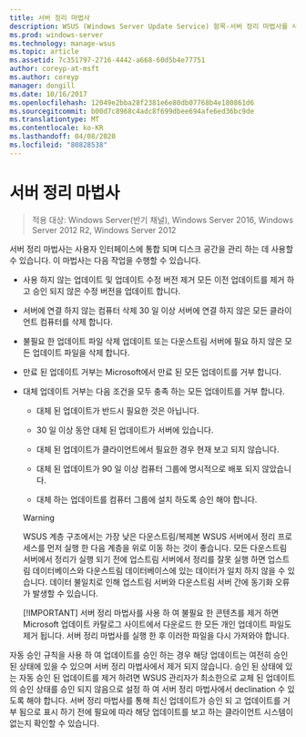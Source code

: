 ```yaml
---
title: 서버 정리 마법사
description: WSUS (Windows Server Update Service) 항목-서버 정리 마법사를 사용 하 여 디스크 공간을 관리 하는 방법
ms.prod: windows-server
ms.technology: manage-wsus
ms.topic: article
ms.assetid: 7c351797-2716-4442-a668-60d5b4e77751
author: coreyp-at-msft
ms.author: coreyp
manager: dongill
ms.date: 10/16/2017
ms.openlocfilehash: 12049e2bba28f2381e6e80db07768b4e180861d6
ms.sourcegitcommit: b00d7c8968c4adc8f699dbee694afe6ed36bc9de
ms.translationtype: MT
ms.contentlocale: ko-KR
ms.lasthandoff: 04/08/2020
ms.locfileid: "80828538"
---
```

# <a name="the-server-cleanup-wizard"></a>서버 정리 마법사

>적용 대상: Windows Server(반기 채널), Windows Server 2016, Windows Server 2012 R2, Windows Server 2012

서버 정리 마법사는 사용자 인터페이스에 통합 되며 디스크 공간을 관리 하는 데 사용할 수 있습니다. 이 마법사는 다음 작업을 수행할 수 있습니다.

- 사용 하지 않는 업데이트 및 업데이트 수정 버전 제거 모든 이전 업데이트를 제거 하 고 승인 되지 않은 수정 버전을 업데이트 합니다.

- 서버에 연결 하지 않는 컴퓨터 삭제 30 일 이상 서버에 연결 하지 않은 모든 클라이언트 컴퓨터를 삭제 합니다.

- 불필요 한 업데이트 파일 삭제 업데이트 또는 다운스트림 서버에 필요 하지 않은 모든 업데이트 파일을 삭제 합니다.

- 만료 된 업데이트 거부는 Microsoft에서 만료 된 모든 업데이트를 거부 합니다.

- 대체 업데이트 거부는 다음 조건을 모두 충족 하는 모든 업데이트를 거부 합니다.

  -   대체 된 업데이트가 반드시 필요한 것은 아닙니다.

  -   30 일 이상 동안 대체 된 업데이트가 서버에 있습니다.

  -   대체 된 업데이트가 클라이언트에서 필요한 경우 현재 보고 되지 않습니다.

  -   대체 된 업데이트가 90 일 이상 컴퓨터 그룹에 명시적으로 배포 되지 않았습니다.

  -   대체 하는 업데이트를 컴퓨터 그룹에 설치 하도록 승인 해야 합니다.

  > [!WARNING]
  >  WSUS 계층 구조에서는 가장 낮은 다운스트림/복제본 WSUS 서버에서 정리 프로세스를 먼저 실행 한 다음 계층을 위로 이동 하는 것이 좋습니다. 모든 다운스트림 서버에서 정리가 실행 되기 전에 업스트림 서버에서 정리를 잘못 실행 하면 업스트림 데이터베이스와 다운스트림 데이터베이스에 있는 데이터가 일치 하지 않을 수 있습니다. 데이터 불일치로 인해 업스트림 서버와 다운스트림 서버 간에 동기화 오류가 발생할 수 있습니다. 
  > 
  > [!IMPORTANT]
  >  서버 정리 마법사를 사용 하 여 불필요 한 콘텐츠를 제거 하면 Microsoft 업데이트 카탈로그 사이트에서 다운로드 한 모든 개인 업데이트 파일도 제거 됩니다. 서버 정리 마법사를 실행 한 후 이러한 파일을 다시 가져와야 합니다. 

자동 승인 규칙을 사용 하 여 업데이트를 승인 하는 경우 해당 업데이트는 여전히 승인 된 상태에 있을 수 있으며 서버 정리 마법사에서 제거 되지 않습니다. 승인 된 상태에 있는 자동 승인 된 업데이트를 제거 하려면 WSUS 관리자가 최소한으로 교체 된 업데이트의 승인 상태를 승인 되지 않음으로 설정 하 여 서버 정리 마법사에서 declination 수 있도록 해야 합니다. 서버 정리 마법사를 통해 최신 업데이트가 승인 되 고 업데이트를 거부 됨으로 표시 하기 전에 필요에 따라 해당 업데이트를 보고 하는 클라이언트 시스템이 없는지 확인할 수 있습니다.




